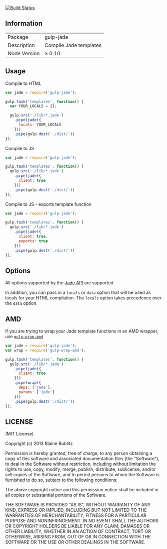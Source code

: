 [![Build Status](https://travis-ci.org/phated/gulp-jade.png?branch=master)](https://travis-ci.org/phated/gulp-jade)

## Information

<table>
<tr>
<td>Package</td><td>gulp-jade</td>
</tr>
<tr>
<td>Description</td>
<td>Compile Jade templates</td>
</tr>
<tr>
<td>Node Version</td>
<td>≥ 0.10</td>
</tr>
</table>

## Usage

Compile to HTML

```js
var jade = require('gulp-jade');

gulp.task('templates', function() {
  var YOUR_LOCALS = {};

  gulp.src('./lib/*.jade')
    .pipe(jade({
      locals: YOUR_LOCALS
    }))
    .pipe(gulp.dest('./dist/'))
});
```

Compile to JS

```js
var jade = require('gulp-jade');

gulp.task('templates', function() {
  gulp.src('./lib/*.jade')
    .pipe(jade({
      client: true
    }))
    .pipe(gulp.dest('./dist/'))
});
```

Compile to JS - exports template function

```js
var jade = require('gulp-jade');

gulp.task('templates', function() {
  gulp.src('./lib/*.jade')
    .pipe(jade({
      client: true,
      exports: true
    }))
    .pipe(gulp.dest('./dist/'))
});
```

## Options

All options supported by the [Jade API](http://jade-lang.com/api/) are supported

In addition, you can pass in a `locals` or `data` option that will be used as locals for your HTML compilation.  The `locals` option takes precedence over the `data` option.

## AMD

If you are trying to wrap your Jade template functions in an AMD wrapper, use [`gulp-wrap-amd`](https://github.com/phated/gulp-wrap-amd)

```js
var jade = require('gulp-jade');
var wrap = require('gulp-wrap-amd');

gulp.task('templates', function() {
  gulp.src('./lib/*.jade')
    .pipe(jade({
      client: true
    }))
    .pipe(wrap({
      deps: ['jade'],
      params: ['jade']
    }))
    .pipe(gulp.dest('./dist/'))
});
```

## LICENSE

(MIT License)

Copyright (c) 2013 Blaine Bublitz

Permission is hereby granted, free of charge, to any person obtaining
a copy of this software and associated documentation files (the
"Software"), to deal in the Software without restriction, including
without limitation the rights to use, copy, modify, merge, publish,
distribute, sublicense, and/or sell copies of the Software, and to
permit persons to whom the Software is furnished to do so, subject to
the following conditions:

The above copyright notice and this permission notice shall be
included in all copies or substantial portions of the Software.

THE SOFTWARE IS PROVIDED "AS IS", WITHOUT WARRANTY OF ANY KIND,
EXPRESS OR IMPLIED, INCLUDING BUT NOT LIMITED TO THE WARRANTIES OF
MERCHANTABILITY, FITNESS FOR A PARTICULAR PURPOSE AND
NONINFRINGEMENT. IN NO EVENT SHALL THE AUTHORS OR COPYRIGHT HOLDERS BE
LIABLE FOR ANY CLAIM, DAMAGES OR OTHER LIABILITY, WHETHER IN AN ACTION
OF CONTRACT, TORT OR OTHERWISE, ARISING FROM, OUT OF OR IN CONNECTION
WITH THE SOFTWARE OR THE USE OR OTHER DEALINGS IN THE SOFTWARE.
